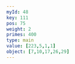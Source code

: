 ```yaml
---
myId: 48
key: 111
pos: 75
weight: 2
primes: 400
type: main
value: [223,5,1,1]
object: [7,10,17,26,29]
---
```

